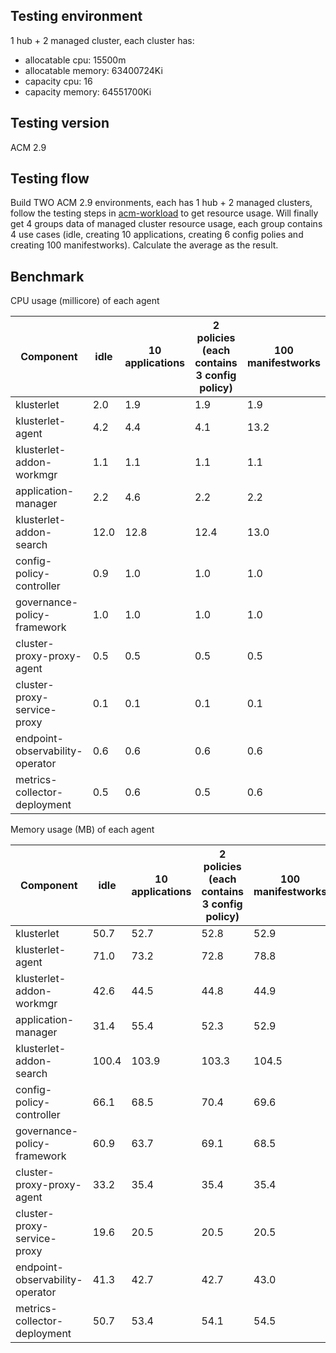 ## Testing environment

1 hub + 2 managed cluster, each cluster has: 

- allocatable cpu: 15500m
- allocatable memory: 63400724Ki
- capacity cpu: 16
- capacity memory: 64551700Ki

## Testing version 

ACM 2.9

## Testing flow

Build TWO ACM 2.9 environments, each has 1 hub + 2 managed clusters, follow the testing steps in [acm-workload](https://github.com/haoqing0110/acm-workload/blob/main/README.md) to get resource usage. 
Will finally get 4 groups data of managed cluster resource usage, each group contains 4 use cases (idle, creating 10 applications, creating 6 config polies and creating 100 manifestworks). Calculate the average as the result. 

## Benchmark

CPU usage (millicore) of each agent

| Component                       | idle       | 10 applications | 2 policies (each contains 3 config policy) | 100 manifestworks |
|----------------------------------|------------|-----------------|--------------------------------------------|---------------------|
| klusterlet                       | 2.0        | 1.9             | 1.9                                        | 1.9                 |
| klusterlet-agent                 | 4.2        | 4.4             | 4.1                                        | 13.2                |
| klusterlet-addon-workmgr         | 1.1        | 1.1             | 1.1                                        | 1.1                 |
| application-manager              | 2.2        | 4.6             | 2.2                                        | 2.2                 |
| klusterlet-addon-search          | 12.0       | 12.8            | 12.4                                       | 13.0                |
| config-policy-controller         | 0.9        | 1.0             | 1.0                                        | 1.0                 |
| governance-policy-framework      | 1.0        | 1.0             | 1.0                                        | 1.0                 |
| cluster-proxy-proxy-agent         | 0.5        | 0.5             | 0.5                                        | 0.5                 |
| cluster-proxy-service-proxy       | 0.1        | 0.1             | 0.1                                        | 0.1                 |
| endpoint-observability-operator   | 0.6        | 0.6             | 0.6                                        | 0.6                 |
| metrics-collector-deployment      | 0.5        | 0.6             | 0.5                                        | 0.6                 |


Memory usage (MB) of each agent

| Component                       | idle       | 10 applications | 2 policies (each contains 3 config policy) | 100 manifestworks |
|----------------------------------|------------|-----------------|--------------------------------------------|---------------------|
| klusterlet                       | 50.7       | 52.7            | 52.8                                       | 52.9                |
| klusterlet-agent                 | 71.0       | 73.2            | 72.8                                       | 78.8                |
| klusterlet-addon-workmgr         | 42.6       | 44.5            | 44.8                                       | 44.9                |
| application-manager              | 31.4       | 55.4            | 52.3                                       | 52.9                |
| klusterlet-addon-search          | 100.4      | 103.9           | 103.3                                      | 104.5               |
| config-policy-controller         | 66.1       | 68.5            | 70.4                                       | 69.6                |
| governance-policy-framework      | 60.9       | 63.7            | 69.1                                       | 68.5                |
| cluster-proxy-proxy-agent         | 33.2       | 35.4            | 35.4                                       | 35.4                |
| cluster-proxy-service-proxy       | 19.6       | 20.5            | 20.5                                       | 20.5                |
| endpoint-observability-operator   | 41.3       | 42.7            | 42.7                                       | 43.0                |
| metrics-collector-deployment      | 50.7       | 53.4            | 54.1                                       | 54.5                |
